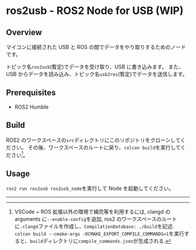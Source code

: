 # ros2usb - ROS2 Node for USB (WIP)

## Overview

マイコンに接続された USB と ROS の間でデータをやり取りするためのノードです。

トピック名`ros2usb`(暫定)でデータを受け取り、USB に書き込みます。
また、USB からデータを読み込み、トピック名`usb2ros`(暫定)でデータを送信します。

## Prerequisites

- ROS2 Humble

## Build

ROS2 のワークスペースの`src`ディレクトリにこのリポジトリをクローンしてください。
その後、ワークスペースのルートに戻り、`colcon build`を実行してください[^1]。

## Usage

`ros2 run ros2usb ros2usb_node`を実行して Node を起動してください。

---

[^1]:
    VSCode + ROS 拡張以外の環境で補完等を利用するには, clangd の arguments に`--enable-config`を追加, ros2 のワークスペースのルートに`.clangd`ファイルを作成し、`CompilationDatabase: ./build`を記述.
    `colcon build --cmake-args -DCMAKE_EXPORT_COMPILE_COMMANDS=1`を実行すると、`build`ディレクトリに`compile_commands.json`が生成される.
